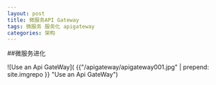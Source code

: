 ```yaml
---
layout: post
title: 微服务API Gateway
tags: 微服务 服务化 apigateway
categories: 架构
---
```


##微服务进化

![Use an Api GateWay]( {{"/apigateway/apigateway001.jpg" | prepend: site.imgrepo }} "Use an Api GateWay")